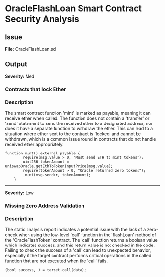 # OracleFlashLoan Smart Contract Security Analysis

## Issue
**File:** OracleFlashLoan.sol


## Output

**Severity:** Med  

### Contracts that lock Ether

### Description
The smart contract function 'mint' is marked as payable, meaning it can receive ether when called. The function does not contain a 'transfer' or 'send' statement to send the received ether to a designated address, nor does it have a separate function to withdraw the ether. This can lead to a situation where ether sent to the contract is 'locked' and cannot be withdrawn, which is a common issue found in contracts that do not handle received ether appropriately.


```solidity
function mint() external payable {
        require(msg.value > 0, "Must send ETH to mint tokens");
        uint256 tokenAmount = uniswapOracle.getEthToTokenInputPrice(msg.value);
        require(tokenAmount > 0, "Oracle returned zero tokens");
        _mint(msg.sender, tokenAmount);
    }
```

---

**Severity:** Low  

### Missing Zero Address Validation

### Description
The static analysis report indicates a potential issue with the lack of a zero-check when using the low-level 'call' function in the 'flashLoan' method of the 'OracleFlashToken' contract. The 'call' function returns a boolean value which indicates success, and this return value is not checked in the code. Failing to check the success of a 'call' can lead to unexpected behavior, especially if the target contract performs critical operations in the called function that are not executed when the 'call' fails.

```
(bool success, ) = target.call(data);
```
